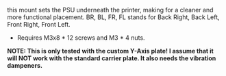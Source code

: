 this mount sets the PSU underneath the printer, making for a cleaner and more functional placement. BR, BL, FR, FL stands for Back Right, Back Left, Front Right, Front Left. 

- Requires M3x8 * 12 screws and M3 * 4 nuts.  



**NOTE: This is only tested with the custom Y-Axis plate! I assume that it will NOT work with the standard carrier plate. It also needs the vibration dampeners.** 
